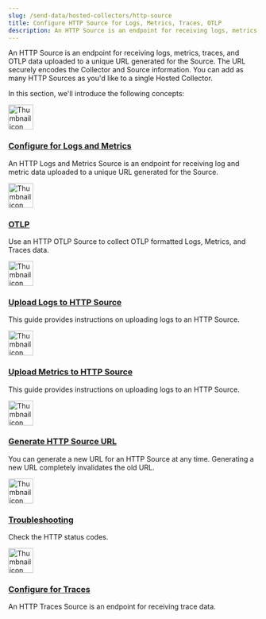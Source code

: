 ```yaml
---
slug: /send-data/hosted-collectors/http-source
title: Configure HTTP Source for Logs, Metrics, Traces, OTLP
description: An HTTP Source is an endpoint for receiving logs, metrics, traces, and OTLP uploaded via a URL.
---
```



An HTTP Source is an endpoint for receiving logs, metrics, traces, and OTLP data uploaded to a unique URL generated for the Source. The URL securely encodes the Collector and Source information. You can add as many HTTP Sources as you'd like to a single Hosted Collector.

In this section, we'll introduce the following concepts:

<div className="box-wrapper" markdown="1">
<div className="box smallbox1 card">
  <div className="container">
  <img src={useBaseUrl('img/send-data/.png')} alt="Thumbnail icon" width="50"/>
  <h3><a href="/docs/send-data/hosted-collectors/http-source/logs-metrics">Configure for Logs and Metrics</a></h3>
  <p>An HTTP Logs and Metrics Source is an endpoint for receiving log and metric data uploaded to a unique URL generated for the Source.</p>
  </div>
</div>
<div className="box smallbox2 card">
  <div className="container">
  <img src={useBaseUrl('img/send-data/OTLP-HTTP.png')} alt="Thumbnail icon" width="50"/>
  <h3><a href="/docs/send-data/hosted-collectors/http-source/otlp">OTLP</a></h3>
  <p>Use an HTTP OTLP Source to collect OTLP formatted Logs, Metrics, and Traces data.</p>
  </div>
</div>
    <div className="box smallbox3 card">
      <div className="container">
      <img src={useBaseUrl('img/send-data/.png')} alt="Thumbnail icon" width="50"/>
      <h3><a href="/docs/send-data/hosted-collectors/http-source/upload-logs">Upload Logs to HTTP Source</a></h3>
      <p>This guide provides instructions on uploading logs to an HTTP Source.</p>
      </div>
    </div>
    <div className="box smallbox4 card">
      <div className="container">
      <img src={useBaseUrl('img/send-data/.png')} alt="Thumbnail icon" width="50"/>
      <h3><a href="/docs/send-data/hosted-collectors/http-source/upload-metrics">Upload Metrics to HTTP Source</a></h3>
      <p>This guide provides instructions on uploading logs to an HTTP Source.</p>
      </div>
    </div>
    <div className="box smallbox5 card">
      <div className="container">
      <img src={useBaseUrl('img/send-data/.png')} alt="Thumbnail icon" width="50"/>
      <h3><a href="/docs/send-data/hosted-collectors/http-source/generate-new-url">Generate HTTP Source URL</a></h3>
      <p>You can generate a new URL for an HTTP Source at any time. Generating a new URL completely invalidates the old URL.</p>
      </div>
    </div>
    <div className="box smallbox6 card">
      <div className="container">
      <img src={useBaseUrl('img/send-data/.png')} alt="Thumbnail icon" width="50"/>
      <h3><a href="/docs/send-data/hosted-collectors/http-source/troubleshooting">Troubleshooting</a></h3>
      <p>Check the HTTP status codes.</p>
      </div>
    </div>
    <div className="box smallbox7 card">
      <div className="container">
      <img src={useBaseUrl('img/send-data/.png')} alt="Thumbnail icon" width="50"/>
      <h3><a href="/docs/send-data/hosted-collectors/http-source/traces">Configure for Traces</a></h3>
      <p>An HTTP Traces Source is an endpoint for receiving trace data.</p>
      </div>
    </div>
